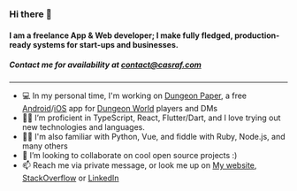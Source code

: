### Hi there 👋

#### I am a freelance App & Web developer; I make fully fledged, production-ready systems for start-ups and businesses.
##### Contact me for availability at contact@casraf.com

---

- 💻 In my personal time, I'm working on [Dungeon Paper][dungeon-paper], a free [Android][dungeon-paper-android]/[iOS][dungeon-paper-ios] app for [Dungeon World][dungeon-world] players and DMs
- 💪🏼 I’m proficient in TypeScript, React, Flutter/Dart, and I love trying out new technologies and languages.
- 👌🏼 I'm also familiar with Python, Vue, and fiddle with Ruby, Node.js, and many others
- 👯 I’m looking to collaborate on cool open source projects :)
- 📫 Reach me via private message, or look me up on [My website][blog], [StackOverflow][stackoverflow] or [LinkedIn][linkedin]

[dungeon-paper]: https://github.com/DungeonPaper/dungeon-paper-app
[dungeon-paper-android]: https://bit.ly/DungeonPaper-Android
[dungeon-paper-ios]: https://bit.ly/DungeonPaper-iOS
[dungeon-world]: https://dungeon-world.com
[linkedin]: https://linkedin.com/in/chenasraf
[stackoverflow]: https://stackoverflow.com/users/280143/casraf
[blog]: https://casraf.blog
